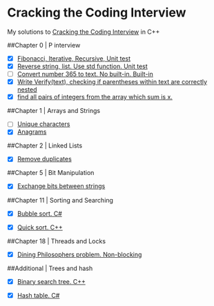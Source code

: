 ﻿Cracking the Coding Interview
========

My solutions to [Cracking the Coding Interview](https://books.google.com.ua/books/about/Cracking_the_Coding_Interview_189_Progra.html?id=jD8iswEACAAJ&source=kp_cover&hl=en) in C++

##Chapter 0 | P interview 
- [x] [Fibonacci, Iterative, Recursive, Unit test](https://github.com/kerydan/CrackingTheCodingInterview/blob/master/src/C++/chapter0/Fibonacci.cpp)
- [x] [Reverse string, list. Use std function. Unit test](https://github.com/kerydan/CrackingTheCodingInterview/blob/master/src/C++/chapter0/Reverse.cpp)
- [ ] [Convert number 365 to text. No built-in. Built-in](https://github.com/kerydan/CrackingTheCodingInterview/blob/master/src/C++/chapter0/IntToStr.cpp)
- [x] [Write Verify(text), checking if parentheses within text are correctly nested](https://github.com/kerydan/CrackingTheCodingInterview/blob/master/src/C++/chapter0/VerifyNestedParenth.cpp)
- [x] [find all pairs of integers from the array which sum is x.](https://github.com/kerydan/CrackingTheCodingInterview/blob/master/src/C++/chapter0/SumOfPair.cpp)

##Chapter 1 | Arrays and Strings 
- [ ] [Unique characters](https://github.com/kerydan/CrackingTheCodingInterview/blob/master/src/C++/chapter1/T1_1_Arrays_UniqueCharacters.cpp)
- [x] [Anagrams](https://github.com/kerydan/CrackingTheCodingInterview/blob/master/src/C++/chapter1/T1_4_Arrays_Anagrams.cpp)

##Chapter 2 | Linked Lists
- [x] [Remove duplicates](https://github.com/kerydan/CrackingTheCodingInterview/blob/master/src/C++/chapter2/T2_1_Lists_Duplicates.cpp)



##Chapter 5 | Bit Manipulation
- [x] [Exchange bits between strings](https://github.com/kerydan/CrackingTheCodingInterview/blob/master/src/C++/chapter5/T5_1_Bits_ExchangeBits.cpp)

##Chapter 11 | Sorting and Searching

- [x] [Bubble sort. C#](https://github.com/kerydan/CrackingTheCodingInterview/blob/master/src/CSharp/chapter11/BubbleSort.cs)
- [x] [Quick sort. C++](https://github.com/kerydan/CrackingTheCodingInterview/blob/master/src/C++/chapter11/qsort.cpp)


##Chapter 18 | Threads and Locks

- [x] [Dining Philosophers problem. Non-blocking](https://github.com/kerydan/CrackingTheCodingInterview/blob/master/src/C++/chapter18/T18_10_Thread_Philosophers_NonBlock.cpp)

##Additional | Trees and hash

- [x] [Binary search tree. C++](https://github.com/kerydan/CrackingTheCodingInterview/blob/master/src/C++/chapterAdd/BinarySearchTree.cpp)
- [x] [Hash table. C#](https://github.com/kerydan/CrackingTheCodingInterview/blob/master/src/CSharp/chapterAdd/Hash.cs)


